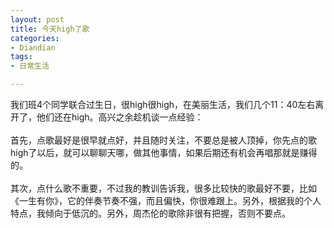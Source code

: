 ```yaml
---
layout: post
title: 今天high了歌
categories:
- Diandian
tags:
- 日常生活

---
```

我们班4个同学联合过生日，很high很high，在美丽生活，我们几个11：40左右离开了，他们还在high。高兴之余趁机谈一点经验：
<br />
<br />首先，点歌最好是很早就点好，并且随时关注，不要总是被人顶掉，你先点的歌high了以后，就可以聊聊天哪，做其他事情，如果后期还有机会再唱那就是赚得的。
<br />
<br />其次，点什么歌不重要，不过我的教训告诉我，很多比较快的歌最好不要，比如《一生有你》，它的伴奏节奏不强，而且偏快，你很难跟上。另外，根据我的个人特点，我倾向于低沉的。另外，周杰伦的歌除非很有把握，否则不要点。